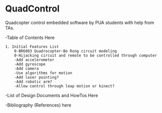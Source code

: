 # QuadControl
Quadcopter control embedded software by PUA students with help from TAs.


-Table of Contents Here

	1. Initial Features List
		0-BR6803 Quadrocopter-Bo Rong circuit modeling
		0-Hijacking circuit and remote to be controlled through computer
		-Add accelerometer
		-Add gyroscope
		-Add camera
		-Use algorithms for motion
		-Add laser pointing?
		-Add robotic arm?
		-Allow control through leap motion or kinect?


-List of Design Documents and HowTos Here


-Bibliography (References) here
